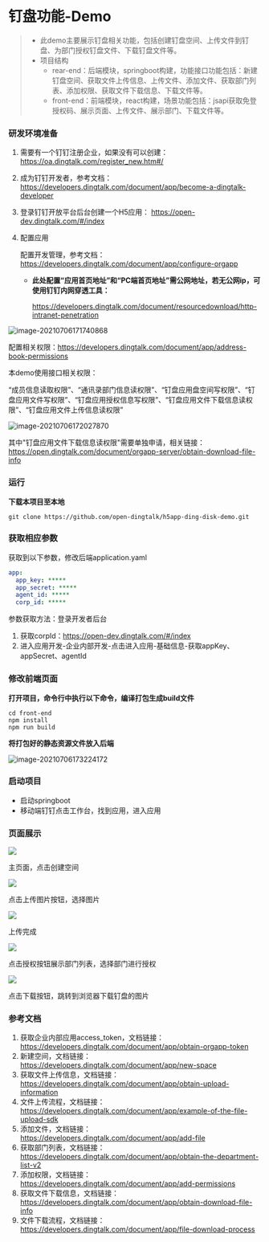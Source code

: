 # 钉盘功能-Demo

> - 此demo主要展示钉盘相关功能，包括创建钉盘空间、上传文件到钉盘、为部门授权钉盘文件、下载钉盘文件等。
> - 项目结构
>   - rear-end：后端模块，springboot构建，功能接口功能包括：新建钉盘空间、获取文件上传信息、上传文件、添加文件、获取部门列表、添加权限、获取文件下载信息、下载文件等。
>   - front-end：前端模块，react构建，场景功能包括：jsapi获取免登授权码、展示页面、上传文件、展示部门、下载文件等。
>



### 研发环境准备

1. 需要有一个钉钉注册企业，如果没有可以创建：https://oa.dingtalk.com/register_new.htm#/

2. 成为钉钉开发者，参考文档：https://developers.dingtalk.com/document/app/become-a-dingtalk-developer

3. 登录钉钉开放平台后台创建一个H5应用： https://open-dev.dingtalk.com/#/index

4. 配置应用

   配置开发管理，参考文档：https://developers.dingtalk.com/document/app/configure-orgapp

    - **此处配置“应用首页地址”和“PC端首页地址”需公网地址，若无公网ip，可使用钉钉内网穿透工具：**

      https://developers.dingtalk.com/document/resourcedownload/http-intranet-penetration

![image-20210706171740868](https://img.alicdn.com/imgextra/i4/O1CN01C9ta8k1L3KzzYEPiH_!!6000000001243-2-tps-953-517.png)



配置相关权限：https://developers.dingtalk.com/document/app/address-book-permissions

本demo使用接口相关权限：

“成员信息读取权限”、“通讯录部门信息读权限”、“钉盘应用盘空间写权限”、“钉盘应用文件写权限”、“钉盘应用授权信息写权限”、“钉盘应用文件下载信息读权限”、“钉盘应用文件上传信息读权限”

![image-20210706172027870](https://img.alicdn.com/imgextra/i3/O1CN016WCr6428wDdBhkWi6_!!6000000007996-2-tps-1358-571.png)

其中"钉盘应用文件下载信息读权限"需要单独申请，相关链接：https://open.dingtalk.com/document/orgapp-server/obtain-download-file-info


### 运行

**下载本项目至本地**

```shell
git clone https://github.com/open-dingtalk/h5app-ding-disk-demo.git
```

### 获取相应参数

获取到以下参数，修改后端application.yaml

```yaml
app:
  app_key: *****
  app_secret: *****
  agent_id: *****
  corp_id: *****
```

参数获取方法：登录开发者后台

1. 获取corpId：https://open-dev.dingtalk.com/#/index
2. 进入应用开发-企业内部开发-点击进入应用-基础信息-获取appKey、appSecret、agentId

### 修改前端页面

**打开项目，命令行中执行以下命令，编译打包生成build文件**

```shell
cd front-end
npm install
npm run build
```

**将打包好的静态资源文件放入后端**

![image-20210706173224172](https://img.alicdn.com/imgextra/i2/O1CN01QLp1Qw1TCVrPddfjZ_!!6000000002346-2-tps-322-521.png)

### 启动项目

- 启动springboot
- 移动端钉钉点击工作台，找到应用，进入应用

### 页面展示

![](https://img.alicdn.com/imgextra/i2/O1CN014PdBxs1hXx38ahiGM_!!6000000004288-2-tps-300-278.png)

主页面，点击创建空间

![](https://img.alicdn.com/imgextra/i2/O1CN018HEf5c20vHvgcI25f_!!6000000006911-2-tps-299-238.png)

点击上传图片按钮，选择图片

![](https://img.alicdn.com/imgextra/i1/O1CN01qCodzj1Mb3oAvLe0B_!!6000000001452-2-tps-300-87.png)

 上传完成

 ![](https://img.alicdn.com/imgextra/i2/O1CN018WrPiE1gPQ3M6AEjp_!!6000000004134-2-tps-300-189.png)

点击授权按钮展示部门列表，选择部门进行授权

![](https://img.alicdn.com/imgextra/i2/O1CN01HA0Tkd1a92C1StxeK_!!6000000003286-2-tps-249-52.png)

点击下载按钮，跳转到浏览器下载钉盘的图片



### **参考文档**

1. 获取企业内部应用access_token，文档链接：https://developers.dingtalk.com/document/app/obtain-orgapp-token
2. 新建空间，文档链接：https://developers.dingtalk.com/document/app/new-space
3. 获取文件上传信息，文档链接：https://developers.dingtalk.com/document/app/obtain-upload-information
4. 文件上传流程，文档链接：https://developers.dingtalk.com/document/app/example-of-the-file-upload-sdk
5. 添加文件，文档链接：https://developers.dingtalk.com/document/app/add-file
6. 获取部门列表，文档链接：https://developers.dingtalk.com/document/app/obtain-the-department-list-v2
7. 添加权限，文档链接：https://developers.dingtalk.com/document/app/add-permissions
8. 获取文件下载信息，文档链接：https://developers.dingtalk.com/document/app/obtain-download-file-info
9. 文件下载流程，文档链接：https://developers.dingtalk.com/document/app/file-download-process
